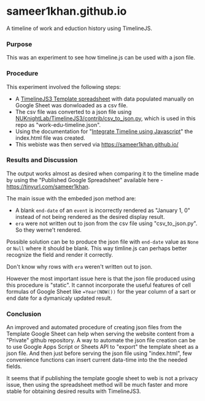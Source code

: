 # sameer1khan.github.io
A timeline of work and eduction history using TimelineJS. 

### Purpose
This was an experiment to see how timeline.js can be used with a json file.

### Procedure
This experiment involved the following steps: 
  - A [TimelineJS3 Template spreadsheet](https://docs.google.com/spreadsheets/d/1pHBvXN7nmGkiG8uQSUB82eNlnL8xHu6kydzH_-eguHQ/template/preview) with data populated manually on Google Sheet was donwloaded as a csv file. 
  - The csv file was converted to a json file using [NUKnightLab/TimelineJS3/contrib/csv_to_json.py](https://github.com/NUKnightLab/TimelineJS3/blob/master/contrib/csv_to_json.py), which is used in this repo as "work-edu-timeline.json".
  - Using the documentation for "[Integrate Timeline using Javascript](https://timeline.knightlab.com/docs/instantiate-a-timeline.html)" the index.html file was created.
  - This webiste was then served via https://sameer1khan.github.io/

### Results and Discussion
The output works almost as desired when comparing it to the timeline made by using the "Published Google Spreadsheet" available here - https://tinyurl.com/sameer1khan.

The main issue with the embeded json method are:
  - A blank `end-date` of an `event` is incorrectly rendered as "January 1, 0" instead of not being rendered as the desired display result. 
  - `era` were not written out to json from the csv file using "csv_to_json.py". So they werne't rendered. 

Possible solution can be to produce the json file with `end-date` value as `None` or `Null` where it should be blank. This way timline.js can perhaps better recognize the field and render it correctly. 

Don't know why rows with `era` weren't written out to json. 

However the most important issue here is that the json file produced using this procedure is "static". It cannot incorporate the useful features of cell formulas of Google Sheet like `=Year(NOW())` for the year column of a sart or end date for a dymanicaly updated result.

### Conclusion
An improved and automated procedure of creating json files from the Template Google Sheet can help when serving the website content from a "Private" github repository. A way to automate the json file creation can be to use Google Apps Script or Sheets API to "export" the template sheet as a json file. And then just before serving the json file using "index.html", few convenience functions can insert current data-time into the the needed fields. 

It seems that if publishing the template google sheet to web is not a privacy issue, then using the spreadsheet method will be much faster and more stable for obtaining desired results with TimelineJS3.
